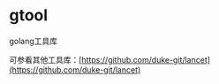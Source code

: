 # gtool
golang工具库

可参看其他工具库：[https://github.com/duke-git/lancet](https://github.com/duke-git/lancet)
